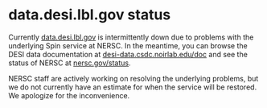# data.desi.lbl.gov status

Currently [data.desi.lbl.gov](https://data.desi.lbl.gov) is intermittently down
due to problems with the underlying Spin service at NERSC.
In the meantime, you can browse the DESI data documentation at
[desi-data.csdc.noirlab.edu/doc](http://desi-data.csdc.noirlab.edu/doc)
and see the status of NERSC at [nersc.gov/status](https://nersc.gov/status).

NERSC staff are actively working on resolving the underlying problems, but we do not currently have
an estimate for when the service will be restored. We apologize for the inconvenience.
